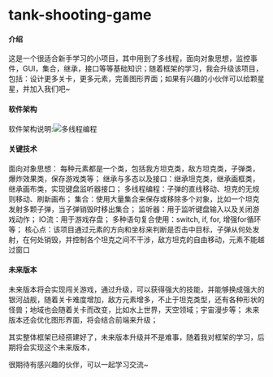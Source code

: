 # tank-shooting-game

#### 介绍
这是一个很适合新手学习的小项目，其中用到了多线程，面向对象思想，监控事件，GUI，集合，继承，接口等等基础知识；随着框架的学习，我会升级该项目，包括：设计更多关卡，更多元素，完善图形界面；如果有兴趣的小伙伴可以给颗星星，并加入我们吧~

#### 软件架构
软件架构说明:![多线程编程](https://images.gitee.com/uploads/images/2022/0219/194331_e0ce3bdc_10434854.png "屏幕截图.png")

#### 关键技术
面向对象思想： 每种元素都是一个类，包括我方坦克类，敌方坦克类，子弹类，爆炸效果类，保存游戏类等；
继承与多态以及接口：继承坦克类，继承画框类，继承画布类，实现键盘监听器接口；
多线程编程：子弹的直线移动、坦克的无规则移动、刷新画布；
集合：使用大量集合来保存或移除多个对象，比如一个坦克发射多颗子弹，当子弹销毁时移出集合；
监听器：用于监听键盘输入以及关闭游戏动作；
IO流：用于游戏存盘；
多种语句复合使用：switch, if, for, 增强for循环等；
核心点：该项目通过元素的方向和坐标来判断是否击中目标，子弹从何处发射，在何处销毁，并控制各个坦克之间不干涉，敌方坦克的自由移动，元素不能越过窗口

#### 未来版本
未来版本将会实现闯关游戏，通过升级，可以获得强大的技能，并能够换成强大的银河战舰，随着关卡难度增加，敌方元素增多，不止于坦克类型，还有各种形状的怪兽；地域也会随着关卡而改变，比如水上世界，天空领域；宇宙漫步等；
未来版本还会优化图形界面，将会结合前端来升级；

其实整体框架已经搭建好了，未来版本升级并不是难事，随着我对框架的学习，后期将会实现这个未来版本，

很期待有感兴趣的伙伴，可以一起学习交流~
